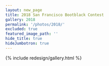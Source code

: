 ```yaml
---
layout: new_page
title: 2018 San Francisco Bootblack Contest
gallery: 2018
permalink: '/photos/2018/'
excluded: true
featured_image_path: ''
hide_title: true
hideJumbotron: true
---
```


{% include redesign/gallery.html %}
